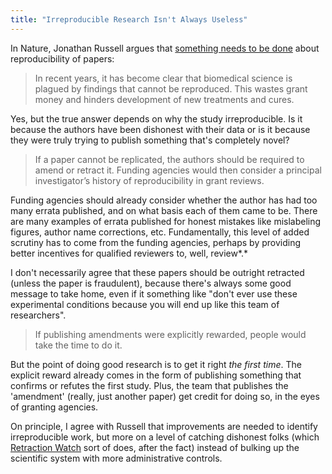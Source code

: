 ```yaml
---
title: "Irreproducible Research Isn't Always Useless"
---
```


In Nature, Jonathan Russell argues that <a href="http://www.nature.com/news/if-a-job-is-worth-doing-it-is-worth-doing-twice-1.12727?WT.ec_id=NEWS-20130409" target="_blank">something needs to be done</a> about reproducibility of papers:

> In recent years, it has become clear that biomedical science is plagued  by findings that cannot be reproduced. This wastes grant money and  hinders development of new treatments and cures.

Yes, but the true answer depends on why the study irreproducible. Is it because the authors have been dishonest with their data or is it because they were truly trying to publish something that's completely novel?

> If a paper cannot be replicated, the authors should be required to amend  or retract it. Funding agencies would then consider a principal  investigator’s history of reproducibility in grant reviews.

Funding agencies should already consider whether the author has had too many errata published, and on what basis each of them came to be. There are many examples of errata published for honest mistakes like mislabeling figures, author name corrections, etc. Fundamentally, this level of added scrutiny has to come from the funding agencies, perhaps by providing better incentives for qualified reviewers to, well, review*.*

I don't necessarily agree that these papers should be outright retracted (unless the paper is fraudulent), because there's always some good message to take home, even if it something like "don't ever use these experimental conditions because you will end up like this team of researchers".

> If publishing amendments were explicitly rewarded, people would take the time to do it.

But the point of doing good research is to get it right *the first time*. The explicit reward already comes in the form of publishing something that confirms or refutes the first study. Plus, the team that publishes the 'amendment' (really, just another paper) get credit for doing so, in the eyes of granting agencies.

On principle, I agree with Russell that improvements are needed to identify irreproducible work, but more on a level of catching dishonest folks (which [Retraction Watch](http://retractionwatch.wordpress.com/) sort of does, after the fact) instead of bulking up the scientific system with more administrative controls.

